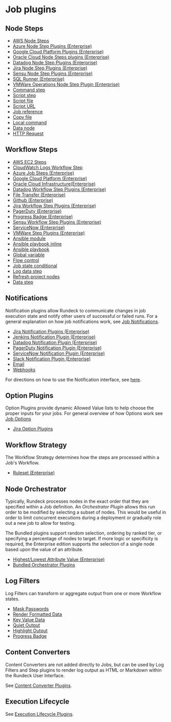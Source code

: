 # Job plugins

## Node Steps

- [AWS Node Steps](/manual/node-steps/aws.md)
- [Azure Node Step Plugins (Enterprise)](/manual/node-steps/azure.md)
- [Google Cloud Platform Plugins (Enterprise)](/manual/node-steps/gcp.md)
- [Oracle Cloud Node Steps plugins (Enterprise)](/manual/node-steps/oracle.md)
- [Datadog Node Step Plugins (Enterprise)](/manual/node-steps/datadog.md)
- [Jira Node Step Plugins (Enterprise)](/manual/node-steps/jira.md)
- [Sensu Node Step Plugins (Enterprise)](/manual/node-steps/sensu.md)
- [SQL Runner (Enterprise)](/manual/node-steps/sqlrunner.md)
- [VMWare Operations Node Step Plugin (Enterprise)](/manual/node-steps/vmware.md)
- [Command step](/manual/node-steps/builtin.md#command-step)
- [Script step](/manual/node-steps/builtin.md#script-step)
- [Script file](/manual/node-steps/builtin.md#script-file-step)
- [Script URL](/manual/node-steps/builtin.md#script-url-step)
- [Job reference](/manual/node-steps/builtin.md#job-reference-step)
- [Copy file](/manual/node-steps/builtin.md#copy-file-step)
- [Local command](/manual/node-steps/builtin.md#local-command-step)
- [Data node](/manual/node-steps/builtin.md#data-node-step)
- [HTTP Request](/manual/node-steps/builtin.md#http-node-step)


## Workflow Steps

- [AWS EC2 Steps](/manual/workflow-steps/aws.md)
- [CloudWatch Logs Workflow Step](/manual/workflow-steps/aws-cloudwatch.md)
- [Azure Job Steps (Enterprise)](/manual/workflow-steps/azure.md)
- [Google Cloud Platform (Enterprise)](/manual/workflow-steps/gcp.md)
- [Oracle Cloud Infrastructure(Enterprise)](/manual/workflow-steps/oracle.md)
- [Datadog Workflow Step Plugins (Enterprise)](/manual/workflow-steps/datadog.md)
- [File Transfer (Enterprise)](/manual/workflow-steps/file-transfer.md)
- [Github (Enterprise)](/manual/workflow-steps/github.md)
- [Jira Workflow Step Plugins (Enterprise)](/manual/workflow-steps/jira.md)
- [PagerDuty (Enterprise)](/manual/workflow-steps/pagerduty.md#pager-duty-job-steps-enterprise)
- [Progress Badge (Enterprise)](/manual/workflow-steps/progress-badge.md#progress-badge-workflow-step-plugin)
- [Sensu Workflow Step Plugins (Enterprise)](/manual/workflow-steps/sensu.md)
- [ServiceNow (Enterprise)](/manual/workflow-steps/servicenow.md)
- [VMWare Step Plugins (Enterprise)](/manual/workflow-steps/vmware.md)
- [Ansible module](/manual/workflow-steps/builtin.md#ansible-module)
- [Ansible playbook inline](/manual/workflow-steps/builtin.md#ansible-playbook-inline)
- [Ansible playbook](/manual/workflow-steps/builtin.md#ansible-playbook)
- [Global variable](/manual/workflow-steps/builtin.md#global-variable)
- [Flow control](/manual/workflow-steps/builtin.md#flow-control)
- [Job state conditional](/manual/workflow-steps/builtin.md#job-state-conditional)
- [Log data step](/manual/workflow-steps/builtin.md#log-data-step)
- [Refresh project nodes](/manual/workflow-steps/builtin.md#refresh-project-nodes)
- [Data step](/manual/workflow-steps/builtin.md#data-step)

## Notifications

Notification plugins allow Rundeck to communicate changes in job execution state and notify other users of successful or failed runs. For a general explanation on how job notifications work, see [Job Notifications](/manual/creating-jobs.md#job-notifications).

- [Jira Notification Plugins (Enterprise)](/manual/notifications/jira.md)
- [Jenkins Notification Plugin (Enterprise)](/manual/notifications/jenkins.md)
- [Datadog Notification Plugin (Enterprise)](/manual/notifications/datadog.md)
- [PagerDuty Notification Plugin (Enterprise)](/manual/notifications/pagerduty.md)
- [ServiceNow Notification Plugin (Enterprise)](/manual/notifications/servicenow.md)
- [Slack Notification Plugin (Enterprise)](/manual/notifications/slack.md)
- [Email](/manual/notifications/email.md)
- [Webhooks](/manual/notifications/webhooks.md)

For directions on how to use the Notification interface, see [here](/manual/notifications/interface-instructions.md).


## Option Plugins

Option Plugins provide dynamic Allowed Value lists to help choose the proper inputs for your jobs.  For general overview of how Options work see [Job Options](/manual/job-options.md)

- [Jira Option Plugins](/manual/option-plugins/jira.md)


## Workflow Strategy

The Workflow Strategy determines how the steps are processed within a Job's Workflow.

- [Ruleset (Enterprise)](/manual/workflow-strategies/ruleset.md)

## Node Orchestrator

Typically, Rundeck processes nodes in the exact order that they are specified within a Job definition. An *Orchestrator Plugin* allows this run order to be modified by selecting a subset of nodes. This would be useful in order to limit concurrent executions during a deployment or gradually role out a new job to allow for testing.

The Bundled plugins support random selection, ordering by ranked tier, or specifying a percentage of nodes to target. If more logic or specificity is required, the Enterprise edition supports the selection of a single node based upon the value of an attribute.

- [Highest/Lowest Attribute Value (Enterprise)](/manual/orchestrator-plugins/highest-lowest.md)
- [Bundled Orchestrator Plugins](/manual/orchestrator-plugins/bundled.md)

## Log Filters

Log Filters can transform or aggregate output from one or more Workflow states.

- [Mask Passwords](/manual/log-filters/mask-passwords.md)
- [Render Formatted Data](/manual/log-filters/render-formatted-data.md)
- [Key Value Data](/manual/log-filters/key-value-data.md)
- [Quiet Output](/manual/log-filters/quiet-output.md)
- [Highlight Output](/manual/log-filters/highlight-output.md)
- [Progress Badge](/manual/log-filters/progress-badge.md)

## Content Converters

Content Converters are not added directly to Jobs, but can be used by Log Filters and Step plugins to render log output as HTML or Markdown within the Rundeck User Interface.

See [Content Converter Plugins](/manual/content-converters/index.md).

## Execution Lifecycle

See [Execution Lifecycle Plugins](/manual/execution-lifecycle/index.md).
